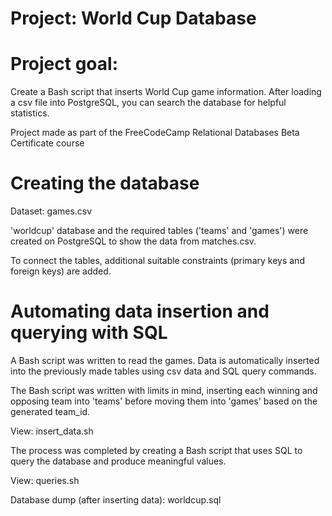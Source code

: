 # Project: World Cup Database
# Project goal:
Create a Bash script that inserts World Cup game information. After loading a csv file into PostgreSQL, you can search the database for helpful statistics.

Project made as part of the FreeCodeCamp Relational Databases Beta Certificate course

# Creating the database
Dataset: games.csv

'worldcup' database and the required tables ('teams' and 'games') were created on PostgreSQL to show the data from matches.csv.

To connect the tables, additional suitable constraints (primary keys and foreign keys) are added.

# Automating data insertion and querying with SQL
A Bash script was written to read the games. Data is automatically inserted into the previously made tables using csv data and SQL query commands.

The Bash script was written with limits in mind, inserting each winning and opposing team into 'teams' before moving them into 'games' based on the generated team_id.

View: insert_data.sh

The process was completed by creating a Bash script that uses SQL to query the database and produce meaningful values.

View: queries.sh

Database dump (after inserting data): worldcup.sql

